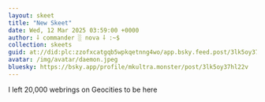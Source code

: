 ```yaml
---
layout: skeet
title: "New Skeet"
date: Wed, 12 Mar 2025 03:59:00 +0000
author: ⸸ commander ░ nova ⸸ :~$
collection: skeets
guid: at://did:plc:zzofxcatgqb5wpkqetnng4wo/app.bsky.feed.post/3lk5oy37hl22v
avatar: /img/avatar/daemon.jpeg
bluesky: https://bsky.app/profile/mkultra.monster/post/3lk5oy37hl22v
---
```


I left 20,000 webrings on Geocities to be here
